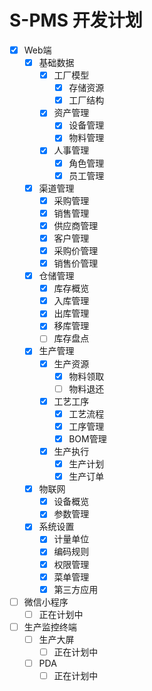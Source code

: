# S-PMS 开发计划

- [x] Web端
    - [x] 基础数据
        - [x] 工厂模型
            - [x] 存储资源
            - [x] 工厂结构
        - [x] 资产管理
            - [x] 设备管理
            - [x] 物料管理
        - [x] 人事管理
            - [x] 角色管理
            - [x] 员工管理
    - [x] 渠道管理
        - [x] 采购管理
        - [x] 销售管理
        - [x] 供应商管理
        - [x] 客户管理
        - [x] 采购价管理
        - [x] 销售价管理
    - [x] 仓储管理
        - [x] 库存概览
        - [x] 入库管理
        - [x] 出库管理
        - [x] 移库管理
        - [ ] 库存盘点
    - [x] 生产管理
        - [x] 生产资源
            - [x] 物料领取
            - [ ] 物料退还
        - [x] 工艺工序
            - [x] 工艺流程
            - [x] 工序管理
            - [x] BOM管理
        - [x] 生产执行
            - [x] 生产计划
            - [x] 生产订单
    - [x] 物联网
        - [x] 设备概览
        - [x] 参数管理
    - [x] 系统设置
        - [x] 计量单位
        - [x] 编码规则
        - [x] 权限管理
        - [x] 菜单管理
        - [x] 第三方应用
- [ ] 微信小程序
    - [ ] 正在计划中
- [ ] 生产监控终端
    - [ ] 生产大屏
        - [ ] 正在计划中
    - [ ] PDA
        - [ ] 正在计划中
